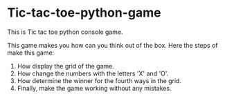 # Tic-tac-toe-python-game
This is Tic tac toe python console game.

This game makes you how can you think out of the box.
Here the steps of make this game:
1) How display the grid of the game.
2) How change the numbers with the letters 'X' and 'O'.
3) How determine the winner for the fourth ways in the grid.
4) Finally, make the game working without any mistakes.
